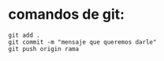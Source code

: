 # comandos de git:
```
git add .
git commit -m "mensaje que queremos darle"
git push origin rama
```